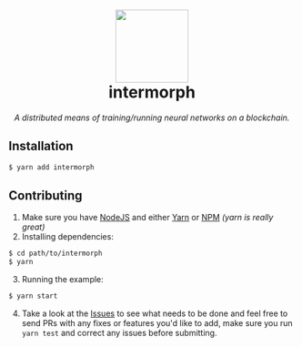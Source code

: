 <div align="center">
	
</div>
<h1 align="center">
	<img src="http://i.pi.gy/R8qbm.png" width="128px" />
	<br />
	intermorph
</h1>

<div align="center">
	<em>A distributed means of training/running neural networks on a blockchain.</em>
</div>

## Installation

```bash
$ yarn add intermorph
```

## Contributing

1. Make sure you have [NodeJS]() and either [Yarn](https://yarnpkg.com/en/) or [NPM](https://www.npmjs.com/) *(yarn is really great)*
2. Installing dependencies:
```bash
$ cd path/to/intermorph
$ yarn
```
3. Running the example:
```bash
$ yarn start
```
4. Take a look at the [Issues](https://github.com/Jaden-Giordano/intermorph/issues) to see what needs to be done and feel free to send PRs with any fixes or features you'd like to add, make sure you run `yarn test` and correct any issues before submitting.
